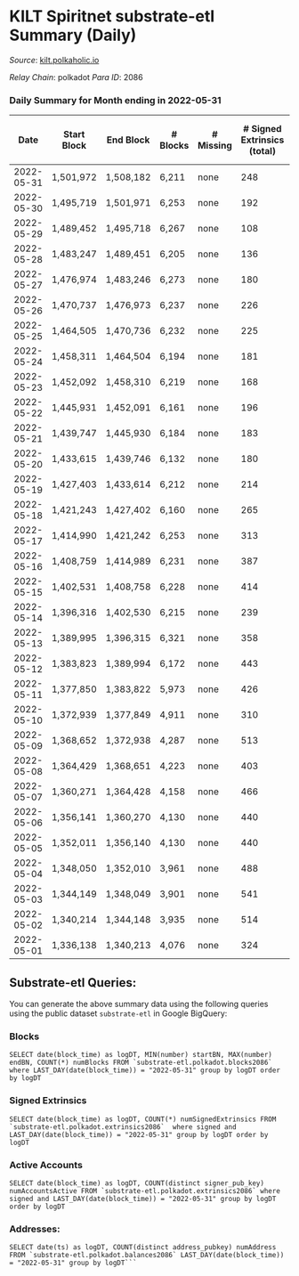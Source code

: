 # KILT Spiritnet substrate-etl Summary (Daily)

_Source_: [kilt.polkaholic.io](https://kilt.polkaholic.io)

*Relay Chain*: polkadot
*Para ID*: 2086



### Daily Summary for Month ending in 2022-05-31


| Date | Start Block | End Block | # Blocks | # Missing | # Signed Extrinsics (total) | # Active Accounts | # Addresses with Balances | # Events | # Transfers | # XCM Transfers In | # XCM Transfers Out |
| ---- | ----------- | --------- | -------- | --------- | --------------------------- | ----------------- | ------------------------- | -------- | ----------- | ------------------ | ------------------- |
| 2022-05-31 | 1,501,972 | 1,508,182 | 6,211 | none  | 248 | 120 | 15,037 | 472,731 | 150 ($5,204,150) |   |   |
| 2022-05-30 | 1,495,719 | 1,501,971 | 6,253 | none  | 192 | 97 | 15,025 | 476,134 | 96 ($173,670) |   |   |
| 2022-05-29 | 1,489,452 | 1,495,718 | 6,267 | none  | 108 | 70 | 15,020 | 476,561 | 53 ($694,768) |   |   |
| 2022-05-28 | 1,483,247 | 1,489,451 | 6,205 | none  | 136 | 81 | 15,009 | 470,809 | 96 ($115,643) |   |   |
| 2022-05-27 | 1,476,974 | 1,483,246 | 6,273 | none  | 180 | 101 | 15,003 | 475,873 | 112 ($272,148) |   |   |
| 2022-05-26 | 1,470,737 | 1,476,973 | 6,237 | none  | 226 | 117 | 14,995 | 474,807 | 154 ($554,989) |   |   |
| 2022-05-25 | 1,464,505 | 1,470,736 | 6,232 | none  | 225 | 93 | 14,985 | 474,063 | 140 ($602,202) |   |   |
| 2022-05-24 | 1,458,311 | 1,464,504 | 6,194 | none  | 181 | 102 | 14,978 | 470,074 | 86 ($910,352) |   |   |
| 2022-05-23 | 1,452,092 | 1,458,310 | 6,219 | none  | 168 | 102 | 14,970 | 472,154 | 102 ($823,420) |   |   |
| 2022-05-22 | 1,445,931 | 1,452,091 | 6,161 | none  | 196 | 110 | 14,964 | 467,374 | 123 ($2,026,863) |   |   |
| 2022-05-21 | 1,439,747 | 1,445,930 | 6,184 | none  | 183 | 100 | 14,960 | 470,201 | 96 ($2,756,625) |   |   |
| 2022-05-20 | 1,433,615 | 1,439,746 | 6,132 | none  | 180 | 94 | 14,947 | 466,974 | 112 ($449,495) |   |   |
| 2022-05-19 | 1,427,403 | 1,433,614 | 6,212 | none  | 214 | 108 | 14,933 | 473,497 | 131 ($491,689) |   |   |
| 2022-05-18 | 1,421,243 | 1,427,402 | 6,160 | none  | 265 | 106 | 14,930 | 469,670 | 199 ($2,210,911) |   |   |
| 2022-05-17 | 1,414,990 | 1,421,242 | 6,253 | none  | 313 | 158 | 14,905 | 475,938 | 174 ($967,272) |   |   |
| 2022-05-16 | 1,408,759 | 1,414,989 | 6,231 | none  | 387 | 179 | 14,891 | 475,561 | 238 ($839,194) |   |   |
| 2022-05-15 | 1,402,531 | 1,408,758 | 6,228 | none  | 414 | 128 | 14,867 | 476,071 | 321 ($1,345,502) |   |   |
| 2022-05-14 | 1,396,316 | 1,402,530 | 6,215 | none  | 239 | 118 | 14,853 | 473,102 | 162 ($577,032) |   |   |
| 2022-05-13 | 1,389,995 | 1,396,315 | 6,321 | none  | 358 | 133 | 14,840 | 482,558 | 257 ($1,842,369) |   |   |
| 2022-05-12 | 1,383,823 | 1,389,994 | 6,172 | none  | 443 | 168 | 14,821 | 470,873 | 351 ($1,811,512) |   |   |
| 2022-05-11 | 1,377,850 | 1,383,822 | 5,973 | none  | 426 | 165 | 14,812 | 456,397 | 333 ($1,558,815) |   |   |
| 2022-05-10 | 1,372,939 | 1,377,849 | 4,911 | none  | 310 | 145 | 14,790 | 374,788 | 229 ($2,904,973) |   |   |
| 2022-05-09 | 1,368,652 | 1,372,938 | 4,287 | none  | 513 | 208 | 14,751 | 329,110 | 379 ($4,750,398) |   |   |
| 2022-05-08 | 1,364,429 | 1,368,651 | 4,223 | none  | 403 | 132 | 14,732 | 323,833 | 251 ($863,948) |   |   |
| 2022-05-07 | 1,360,271 | 1,364,428 | 4,158 | none  | 466 | 146 | 14,712 | 319,635 | 229 ($643,192) |   |   |
| 2022-05-06 | 1,356,141 | 1,360,270 | 4,130 | none  | 440 | 130 | 14,705 | 316,942 | 241 ($2,021,905) |   |   |
| 2022-05-05 | 1,352,011 | 1,356,140 | 4,130 | none  | 440 | 116 | 14,675 | 317,376 | 154 ($418,540) |   |   |
| 2022-05-04 | 1,348,050 | 1,352,010 | 3,961 | none  | 488 | 155 | 14,670 | 304,614 | 282 ($1,144,564) |   |   |
| 2022-05-03 | 1,344,149 | 1,348,049 | 3,901 | none  | 541 | 190 | 14,651 | 300,439 | 362 ($2,644,865) |   |   |
| 2022-05-02 | 1,340,214 | 1,344,148 | 3,935 | none  | 514 | 170 | 14,591 | 302,786 | 363 ($4,480,573) |   |   |
| 2022-05-01 | 1,336,138 | 1,340,213 | 4,076 | none  | 324 | 112 | 14,489 | 312,401 | 109 ($367,875) |   |   |

## Substrate-etl Queries:
You can generate the above summary data using the following queries using the public dataset `substrate-etl` in Google BigQuery:


### Blocks
```
SELECT date(block_time) as logDT, MIN(number) startBN, MAX(number) endBN, COUNT(*) numBlocks FROM `substrate-etl.polkadot.blocks2086`  where LAST_DAY(date(block_time)) = "2022-05-31" group by logDT order by logDT
```


### Signed Extrinsics
```
SELECT date(block_time) as logDT, COUNT(*) numSignedExtrinsics FROM `substrate-etl.polkadot.extrinsics2086`  where signed and LAST_DAY(date(block_time)) = "2022-05-31" group by logDT order by logDT
```


### Active Accounts
```
SELECT date(block_time) as logDT, COUNT(distinct signer_pub_key) numAccountsActive FROM `substrate-etl.polkadot.extrinsics2086` where signed and LAST_DAY(date(block_time)) = "2022-05-31" group by logDT order by logDT
```


### Addresses:
```
SELECT date(ts) as logDT, COUNT(distinct address_pubkey) numAddress FROM `substrate-etl.polkadot.balances2086` LAST_DAY(date(block_time)) = "2022-05-31" group by logDT```

